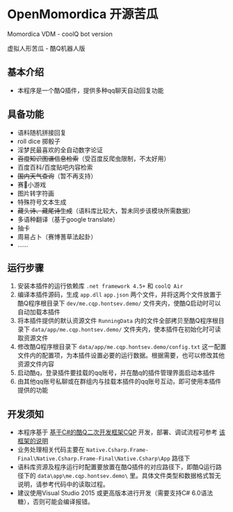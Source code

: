 # OpenMomordica 开源苦瓜

Momordica VDM - coolQ bot version

虚拟人形苦瓜 - 酷Q机器人版

## 基本介绍

- 本程序是一个酷Q插件，提供多种qq聊天自动回复功能

## 具备功能

- 语料随机拼接回复
- roll dice 掷骰子
- 淫梦民最喜欢的全自动数字论证
- ~~百度知识图谱信息检索~~（受百度反爬虫限制，不太好用）
- 百度百科/百度贴吧内容检索
- ~~国内天气查询~~（暂不再支持）
- 赛🐎小游戏
- 图片转字符画
- 特殊符号文本生成
- ~~藏头诗、藏尾诗生成~~（语料库比较大，暂未同步该模块所需数据）
- 多语种翻译（基于google translate）
- 抽卡
- 周易占卜（赛博蓍草法起卦）
- ……

## 运行步骤

1. 安装本插件的运行依赖库 `.net framework 4.5+` 和 `coolQ Air`
2. 编译本插件源码，生成 `app.dll` `app.json` 两个文件，并将这两个文件放置于酷Q程序根目录下 `dev/me.cqp.hontsev.demo/` 文件夹内，使酷Q启动时可以自动加载本插件
3. 将本插件提供的默认资源文件 `RunningData` 内的文件全部拷贝至酷Q程序根目录下 `data/app/me.cqp.hontsev.demo/` 文件夹内，使本插件在初始化时可读取资源文件
4. 修改酷Q程序根目录下 `data/app/me.cqp.hontsev.demo/config.txt` 这一配置文件内的配置项，为本插件设置必要的运行数据。根据需要，也可以修改其他资源文件内容
5. 启动酷q，登录插件要挂载的qq账号，并在酷q的插件管理界面启动本插件
6. 由其他qq账号私聊或在群组内与挂载本插件的qq账号互动，即可使用本插件提供的功能

## 开发须知

- 本程序基于 [基于C#的酷Q二次开发框架CQP](https://github.com/Flexlive/CQP/) 开发，部署、调试流程可参考 [该框架的说明](https://cqp.cc/t/29261)
- 业务处理相关代码主要在 `Native.Csharp.Frame-Final\Native.Csharp.Frame-Final\Native.Csharp\App` 路径下
- 语料库资源及程序运行时配置要放置在酷Q插件的对应路径下，即酷Q运行路径下的 `data\app\me.cqp.hontsev.demo\` 里。具体文件类型和数据格式暂无说明，请参考代码中的读取过程。
- 建议使用Visual Studio 2015 或更高版本进行开发（需要支持C# 6.0语法糖），否则可能会编译报错。






